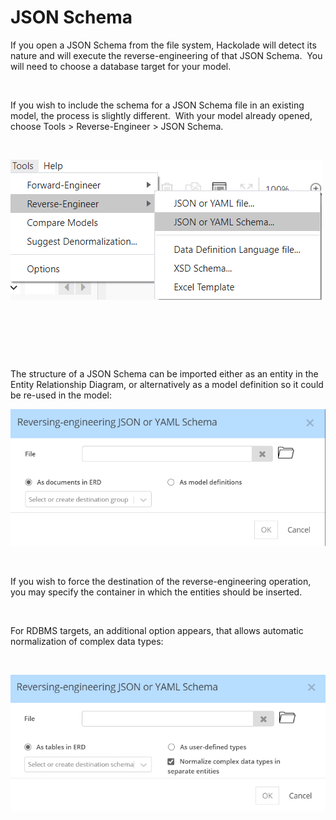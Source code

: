 # JSON Schema

If you open a JSON Schema from the file system, Hackolade will detect its nature and will execute the reverse-engineering of that JSON Schema.&nbsp; You will need to choose a database target for your model.

&nbsp;

If you wish to include the schema for a JSON Schema file in an existing model, the process is slightly different.&nbsp; With your model already opened, choose Tools \> Reverse-Engineer \> JSON Schema. &nbsp;

&nbsp;

![Tools - Reverse-Engineer - JSON Schema](<lib/Tools%20-%20Reverse-Engineer%20-%20JSON%20Schema.png>)

&nbsp;

&nbsp;

&nbsp;

The structure of a JSON Schema can be imported either as an entity in the Entity Relationship Diagram, or alternatively as a model definition so it could be re-used in the model:

![JSON Schema reverse-engineering dialog](<lib/JSON%20Schema%20RE%20dialog.png>)

&nbsp;

If you wish to force the destination of the reverse-engineering operation, you may specify the container in which the entities should be inserted.

&nbsp;

For RDBMS targets, an additional option appears, that allows automatic normalization of complex data types:

&nbsp;

![JSON Schema reverse-engineering dialog - normalization](<lib/JSON%20Schema%20RE%20dialog%20-%20normalization.png>)

